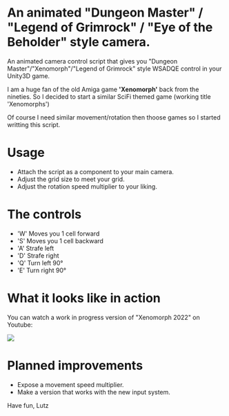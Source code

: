 # An animated "Dungeon Master" / "Legend of Grimrock" / "Eye of the Beholder" style camera.

An animated camera control script that gives you "Dungeon Master"/"Xenomorph"/"Legend of Grimrock" style WSADQE control in your Unity3D game.

I am a huge fan of the old Amiga game **'Xenomorph'** back from the nineties. So I decided to start a similar SciFi themed game (working title 'Xenomorphs')

Of course I need similar movement/rotation then thoose games so I started writting this script. 

# Usage

* Attach the script as a component to your main camera.
* Adjust the grid size to meet your grid.
* Adjust the rotation speed multiplier to your liking.

# The controls
* 'W' Moves you 1 cell forward
* 'S' Moves you 1 cell backward
* 'A' Strafe left
* 'D' Strafe right
* 'Q' Turn left 90°
* 'E' Turn right 90°

# What it looks like in action
You can watch a work in progress version of "Xenomorph 2022" on Youtube:

[![](https://img.youtube.com/vi/rUA0FSf8aAE/3.jpg)](https://youtu.be/rUA0FSf8aAE "Click me!")

# Planned improvements
* Expose a movement speed multiplier.
* Make a version that works with the new input system.

Have fun, Lutz
